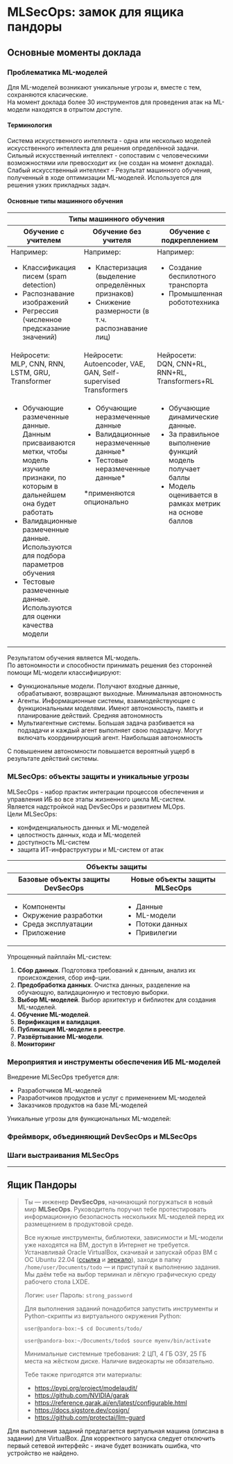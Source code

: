 # MLSecOps: замок для ящика пандоры
## Основные моменты доклада
### Проблематика ML-моделей
Для ML-моделей возникают уникальные угрозы и, вместе с тем, сохраняются класические.  
На момент доклада более 30 инструментов для проведения атак на ML-модели находятся в отрытом доступе.  
#### Терминология
Система искусственного интеллекта - одна или несколько моделей искусственного интеллекта для решения определённой задачи.  
Сильный искусственный интеллект - сопоставим с человеческими возможностями или превосходит их (не создан на момент доклада).  
Слабый искусственный интеллект - Результат машинного обучения, полученный в ходе оптимизации ML-моделей. Используется для решения узких прикладных задач.  

#### Основные типы машинного обучения

<table>
  <thead>
    <tr>
      <th colspan="3">Типы машинного обучения</th>
    </tr>
    <tr>
      <th>Обучение с учителем</th>
      <th>Обучение без учителя</th>
      <th>Обучение с подкреплением</th>
    </tr>
  </thead>
  <tbody>
    <tr>
      <td valign="top">
        Например:
        <ul>
          <li>Классификация писем (spam detection)</li>
          <li>Распознавание изображений</li>
          <li>Регрессия (численное предсказание значений)</li>
        </ul>
      </td>
      <td valign="top">
        Например:
        <ul>
        <li>Кластеризация (выделение определённых признаков)</li>
        <li>Снижение размерности (в т.ч. распознавание лиц)</li>
          </ul>
      </td>
      <td valign="top">
        Например:
        <ul>
        <li>Создание беспилотного транспорта</li>
        <li>Промышленная робототехника</li>
        </ul>
      </td>
    </tr>
    <tr>
      <td valign="top">
        Нейросети: <br>
        MLP, CNN, RNN, LSTM, GRU, Transformer
      </td>
      <td valign="top">
        Нейросети: <br>
        Autoencoder, VAE, GAN, Self-supervised Transformers
      </td>
      </td>
      <td valign="top">
        Нейросети: <br>
        DQN, CNN+RL, RNN+RL, Transformers+RL
      </td>
    </tr>
        <tr>
      <td valign="top">
        <ul>
        <li>Обучающие размеченные данные. <br>
        Данным присваиваются метки, чтобы модель изучиле признаки, по которым в дальнейшем она будет работать</li>
        <li>Валидационные размеченные данные. <br> 
        Используются для подбора параметров обучения</li>
        <li>Тестовые размеченные данные. <br> 
        Используются для оценки качества модели</li>
        </ul>
      </td>
      <td valign="top">
        <ul>
        <li>Обучающие неразмеченные данные</li>
        <li>Валидационные неразмеченные данные*</li>
        <li>Тестовые неразмеченные данные*</li>
        </ul>
        *применяются опционально
      </td>
      </td>
      <td valign="top">
        <ul> 
        <li>Обучающие динамические данные.</li>
        <li>За правильное выполнение функций модель получает баллы</li>
        <li>Модель оценивается в рамках метрик на основе баллов</li>
        </ul>
      </td>
    </tr>
  </tbody>
</table>

Результатом обучения является ML-модель.  
По автономности и способности принимать решения без сторонней помощи ML-модели классифицируют:
- Функциональные модели. Получают входные данные, обрабатывают, возвращают выходные. Минимальная автономность
- Агенты. Информационные системы, взаимодействующие с функциональными моделями. Имеют автономность, память и планирование действий. Средняя автономность
- Мультиагентные системы. Большая задача разбивается на подзадачи и каждый агент выполняет свою подзадачу. Могут включать координирующий агент. Наибольшая автономность

С повышением автономности повышается вероятный ущерб в результате действий системы.  

### MLSecOps: объекты защиты и уникальные угрозы
MLSecOps - набор практик интеграции процессов обеспечения и управления ИБ во все этапы жизненного цикла ML-систем.  
Является надстройкой над DevSecOps и развитием MLOps.  
Цели MLSecOps: 
- конфиденциальность данных и МL-моделей
- целостность данных, кода и МL-моделей
- доступность МL-систем
- защита ИТ-инфраструктуры и МL-систем от атак

<table>
  <thead>
    <tr>
      <th colspan="2">Объекты защиты</th>
    </tr>
    <tr>
      <th>Базовые объекты защиты DevSecOps</th>
      <th>Новые объекты защиты MLSecOps</th>
    </tr>
  </thead>
  <tbody>
    <tr>
      <td valign="top">
        <ul>
          <li>Компоненты</li>
          <li>Окружение разработки</li>
          <li>Среда эксплуатации</li>
          <li>Приложение</li>
        </ul>
        <td valign="top">
        <ul>
          <li>Данные</li>
          <li>ML-модели</li>
          <li>Потоки данных</li>
          <li>Привилегии</li>
        </ul>
        </td>
    </tr>
  </tbody>
</table>

Упрощенный пайплайн ML-систем:
1. **Сбор данных**. Подготовка требований к данным, анализ их происхождения, сбор инф-ции.
2. **Предобработка данных**. Очистка данных, разделение на обучающую, валидационную и тестовую выборки.
3. **Выбор ML-моделей**. Выбор архитектур и библиотек для создания ML-моделей.
4. **Обучение ML-моделей**.
5. **Верификация и валидация**.
6. **Публикация ML-модели в реестре**.
7. **Развёртывание ML-модели**.
8. **Мониторинг**



        
### Мероприятия и инструменты обеспечения ИБ ML-моделей
Внедрение MLSecOps требуется для:
- Разработчиков ML-моделей
- Разработчиков продуктов и услуг с применением ML-моделей
- Заказчиков продуктов на базе ML-моделей

Уникальные угрозы для функциональных ML-моделей:


### Фреймворк, объединяющий DevSecOps и MLSecOps
### Шаги выстраивания MLSecOps
___
## Ящик Пандоры
> Ты — инженер **DevSecOps**, начинающий погружаться в новый мир **MLSecOps**. Руководитель поручил тебе протестировать информационную безопасность нескольких ML-моделей перед их размещением в продуктовой среде.
> 
> Все нужные инструменты, библиотеки, зависимости и ML-модели уже находятся на ВМ, доступ в Интернет не требуется. Устанавливай Oracle VirtualBox, скачивай и запускай образ ВМ с ОС Ubuntu 22.04 ([ссылка](https://files.jet.su/d/swkqw2n9) и [зеркало](https://disk.360.yandex.com/d/JIIbuzeFEoF4Wg)), заходи в папку `/home/user/Documents/todo` — и приступай к выполнению задания. Мы даём тебе на выбор терминал и лёгкую графическую среду рабочего стола LXDE.
> 
> Логин: `user`
> Пароль: `strong_password`
> 
> Для выполнения заданий понадобится запустить инструменты и Python-скрипты из виртуального окружения Python:
> 
>     user@pandora-box:~$ cd Documents/todo/
> 
>     user@pandora-box:~/Documents/todo$ source myenv/bin/activate
> 
> Минимальные системные требования:
> 2 ЦП, 4 ГБ ОЗУ, 25 ГБ места на жёстком диске. Наличие видеокарты не обязательно.
> 
> Тебе также пригодятся эти материалы:
> 
> - https://pypi.org/project/modelaudit/
> - https://github.com/NVIDIA/garak
> - https://reference.garak.ai/en/latest/configurable.html
> - https://docs.sigstore.dev/cosign/
> - https://github.com/protectai/llm-guard

Для выполнения заданий предлагается виртуальная машина (описана в задании) для VirtualBox. Для корректного запуска следует отключить первый сетевой интерфейс - иначе будет возникать ошибка, что устройство не найдено.  
